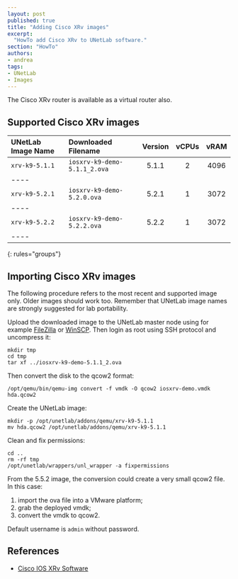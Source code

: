 ```yaml
---
layout: post
published: true
title: "Adding Cisco XRv images"
excerpt:
  "HowTo add Cisco XRv to UNetLab software."
section: "HowTo"
authors:
- andrea
tags:
- UNetLab
- Images
---
```

The Cisco XRv router is available as a virtual router also.

## Supported Cisco XRv images

| UNetLab Image Name | Downloaded Filename | Version | vCPUs | vRAM |
|:--|:--|:-:|:-:|:-:|
| `xrv-k9-5.1.1` | `iosxrv-k9-demo-5.1.1_2.ova` | 5.1.1 | 2 | 4096 |
|----
| `xrv-k9-5.2.1` | `iosxrv-k9-demo-5.2.0.ova` | 5.2.1 | 1 | 3072 |
|----
| `xrv-k9-5.2.2` | `iosxrv-k9-demo-5.2.2.ova` | 5.2.2 | 1 | 3072 |
|----
{: rules="groups"}

## Importing Cisco XRv images

The following procedure refers to the most recent and supported image only. Older images should work too. Remember that UNetLab image names are strongly suggested for lab portability.

Upload the downloaded image to the UNetLab master node using for example [FileZilla](https://filezilla-project.org/ "FileZilla") or [WinSCP](http://winscp.net/ "WinSCP"). Then login as root using SSH protocol and uncompress it:

~~~
mkdir tmp
cd tmp
tar xf ../iosxrv-k9-demo-5.1.1_2.ova
~~~

Then convert the disk to the qcow2 format:

~~~
/opt/qemu/bin/qemu-img convert -f vmdk -O qcow2 iosxrv-demo.vmdk hda.qcow2
~~~

Create the UNetLab image:

~~~
mkdir -p /opt/unetlab/addons/qemu/xrv-k9-5.1.1
mv hda.qcow2 /opt/unetlab/addons/qemu/xrv-k9-5.1.1
~~~

Clean and fix permissions:

~~~
cd ..
rm -rf tmp
/opt/unetlab/wrappers/unl_wrapper -a fixpermissions
~~~

From the 5.5.2 image, the conversion could create a very small qcow2 file. In this case:

1. import the ova file into a VMware platform;
2. grab the deployed vmdk;
3. convert the vmdk to qcow2.

Default username is `admin` without password.

## References

* [Cisco IOS XRv Software](http://www.cisco.com/c/en/us/support/ios-nx-os-software/ios-xrv-software/tsd-products-support-series-home.html "Cisco IOS XRv Software")
